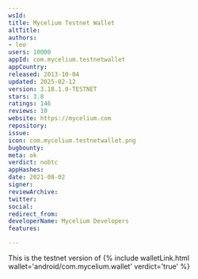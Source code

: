 ```yaml
---
wsId: 
title: Mycelium Testnet Wallet
altTitle: 
authors:
- leo
users: 10000
appId: com.mycelium.testnetwallet
appCountry: 
released: 2013-10-04
updated: 2025-02-12
version: 3.18.1.0-TESTNET
stars: 3.8
ratings: 146
reviews: 10
website: https://mycelium.com
repository: 
issue: 
icon: com.mycelium.testnetwallet.png
bugbounty: 
meta: ok
verdict: nobtc
appHashes: 
date: 2021-08-02
signer: 
reviewArchive: 
twitter: 
social: 
redirect_from: 
developerName: Mycelium Developers
features: 

---
```


This is the testnet version of {% include walletLink.html wallet='android/com.mycelium.wallet' verdict='true' %}